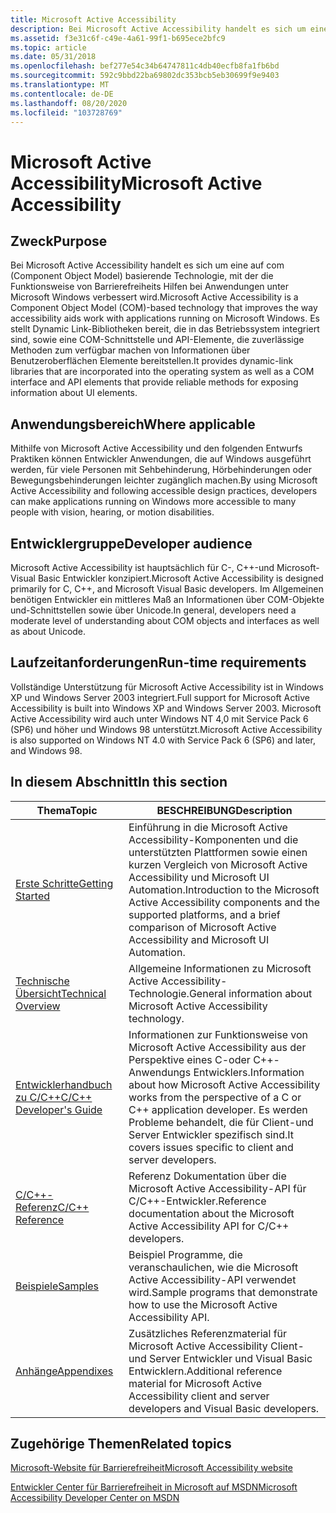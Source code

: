 ```yaml
---
title: Microsoft Active Accessibility
description: Bei Microsoft Active Accessibility handelt es sich um eine auf com (Component Object Model) basierende Technologie, mit der die Funktionsweise von Barrierefreiheits Hilfen bei Anwendungen unter Microsoft Windows verbessert wird.
ms.assetid: f3e31c6f-c49e-4a61-99f1-b695ece2bfc9
ms.topic: article
ms.date: 05/31/2018
ms.openlocfilehash: bef277e54c34b64747811c4db40ecfb8fa1fb6bd
ms.sourcegitcommit: 592c9bbd22ba69802dc353bcb5eb30699f9e9403
ms.translationtype: MT
ms.contentlocale: de-DE
ms.lasthandoff: 08/20/2020
ms.locfileid: "103728769"
---
```

# <a name="microsoft-active-accessibility"></a><span data-ttu-id="c4bee-103">Microsoft Active Accessibility</span><span class="sxs-lookup"><span data-stu-id="c4bee-103">Microsoft Active Accessibility</span></span>

## <a name="purpose"></a><span data-ttu-id="c4bee-104">Zweck</span><span class="sxs-lookup"><span data-stu-id="c4bee-104">Purpose</span></span>

<span data-ttu-id="c4bee-105">Bei Microsoft Active Accessibility handelt es sich um eine auf com (Component Object Model) basierende Technologie, mit der die Funktionsweise von Barrierefreiheits Hilfen bei Anwendungen unter Microsoft Windows verbessert wird.</span><span class="sxs-lookup"><span data-stu-id="c4bee-105">Microsoft Active Accessibility is a Component Object Model (COM)-based technology that improves the way accessibility aids work with applications running on Microsoft Windows.</span></span> <span data-ttu-id="c4bee-106">Es stellt Dynamic Link-Bibliotheken bereit, die in das Betriebssystem integriert sind, sowie eine COM-Schnittstelle und API-Elemente, die zuverlässige Methoden zum verfügbar machen von Informationen über Benutzeroberflächen Elemente bereitstellen.</span><span class="sxs-lookup"><span data-stu-id="c4bee-106">It provides dynamic-link libraries that are incorporated into the operating system as well as a COM interface and API elements that provide reliable methods for exposing information about UI elements.</span></span>

## <a name="where-applicable"></a><span data-ttu-id="c4bee-107">Anwendungsbereich</span><span class="sxs-lookup"><span data-stu-id="c4bee-107">Where applicable</span></span>

<span data-ttu-id="c4bee-108">Mithilfe von Microsoft Active Accessibility und den folgenden Entwurfs Praktiken können Entwickler Anwendungen, die auf Windows ausgeführt werden, für viele Personen mit Sehbehinderung, Hörbehinderungen oder Bewegungsbehinderungen leichter zugänglich machen.</span><span class="sxs-lookup"><span data-stu-id="c4bee-108">By using Microsoft Active Accessibility and following accessible design practices, developers can make applications running on Windows more accessible to many people with vision, hearing, or motion disabilities.</span></span>

## <a name="developer-audience"></a><span data-ttu-id="c4bee-109">Entwicklergruppe</span><span class="sxs-lookup"><span data-stu-id="c4bee-109">Developer audience</span></span>

<span data-ttu-id="c4bee-110">Microsoft Active Accessibility ist hauptsächlich für C-, C++-und Microsoft-Visual Basic Entwickler konzipiert.</span><span class="sxs-lookup"><span data-stu-id="c4bee-110">Microsoft Active Accessibility is designed primarily for C, C++, and Microsoft Visual Basic developers.</span></span> <span data-ttu-id="c4bee-111">Im Allgemeinen benötigen Entwickler ein mittleres Maß an Informationen über COM-Objekte und-Schnittstellen sowie über Unicode.</span><span class="sxs-lookup"><span data-stu-id="c4bee-111">In general, developers need a moderate level of understanding about COM objects and interfaces as well as about Unicode.</span></span>

## <a name="run-time-requirements"></a><span data-ttu-id="c4bee-112">Laufzeitanforderungen</span><span class="sxs-lookup"><span data-stu-id="c4bee-112">Run-time requirements</span></span>

<span data-ttu-id="c4bee-113">Vollständige Unterstützung für Microsoft Active Accessibility ist in Windows XP und Windows Server 2003 integriert.</span><span class="sxs-lookup"><span data-stu-id="c4bee-113">Full support for Microsoft Active Accessibility is built into Windows XP and Windows Server 2003.</span></span> <span data-ttu-id="c4bee-114">Microsoft Active Accessibility wird auch unter Windows NT 4,0 mit Service Pack 6 (SP6) und höher und Windows 98 unterstützt.</span><span class="sxs-lookup"><span data-stu-id="c4bee-114">Microsoft Active Accessibility is also supported on Windows NT 4.0 with Service Pack 6 (SP6) and later, and Windows 98.</span></span>

## <a name="in-this-section"></a><span data-ttu-id="c4bee-115">In diesem Abschnitt</span><span class="sxs-lookup"><span data-stu-id="c4bee-115">In this section</span></span>



| <span data-ttu-id="c4bee-116">Thema</span><span class="sxs-lookup"><span data-stu-id="c4bee-116">Topic</span></span>                                                             | <span data-ttu-id="c4bee-117">BESCHREIBUNG</span><span class="sxs-lookup"><span data-stu-id="c4bee-117">Description</span></span>                                                                                                                                                                                 |
|-------------------------------------------------------------------|---------------------------------------------------------------------------------------------------------------------------------------------------------------------------------------------|
| [<span data-ttu-id="c4bee-118">Erste Schritte</span><span class="sxs-lookup"><span data-stu-id="c4bee-118">Getting Started</span></span>](getting-started.md)<br/>                 | <span data-ttu-id="c4bee-119">Einführung in die Microsoft Active Accessibility-Komponenten und die unterstützten Plattformen sowie einen kurzen Vergleich von Microsoft Active Accessibility und Microsoft UI Automation.</span><span class="sxs-lookup"><span data-stu-id="c4bee-119">Introduction to the Microsoft Active Accessibility components and the supported platforms, and a brief comparison of Microsoft Active Accessibility and Microsoft UI Automation.</span></span><br/> |
| [<span data-ttu-id="c4bee-120">Technische Übersicht</span><span class="sxs-lookup"><span data-stu-id="c4bee-120">Technical Overview</span></span>](technical-overview.md)<br/>           | <span data-ttu-id="c4bee-121">Allgemeine Informationen zu Microsoft Active Accessibility-Technologie.</span><span class="sxs-lookup"><span data-stu-id="c4bee-121">General information about Microsoft Active Accessibility technology.</span></span><br/>                                                                                                             |
| [<span data-ttu-id="c4bee-122">Entwicklerhandbuch zu C/C++</span><span class="sxs-lookup"><span data-stu-id="c4bee-122">C/C++ Developer's Guide</span></span>](c-c---developer-s-guide.md)<br/> | <span data-ttu-id="c4bee-123">Informationen zur Funktionsweise von Microsoft Active Accessibility aus der Perspektive eines C-oder C++-Anwendungs Entwicklers.</span><span class="sxs-lookup"><span data-stu-id="c4bee-123">Information about how Microsoft Active Accessibility works from the perspective of a C or C++ application developer.</span></span> <span data-ttu-id="c4bee-124">Es werden Probleme behandelt, die für Client-und Server Entwickler spezifisch sind.</span><span class="sxs-lookup"><span data-stu-id="c4bee-124">It covers issues specific to client and server developers.</span></span><br/>  |
| [<span data-ttu-id="c4bee-125">C/C++-Referenz</span><span class="sxs-lookup"><span data-stu-id="c4bee-125">C/C++ Reference</span></span>](c-c---reference.md)<br/>                 | <span data-ttu-id="c4bee-126">Referenz Dokumentation über die Microsoft Active Accessibility-API für C/C++-Entwickler.</span><span class="sxs-lookup"><span data-stu-id="c4bee-126">Reference documentation about the Microsoft Active Accessibility API for C/C++ developers.</span></span><br/>                                                                                       |
| [<span data-ttu-id="c4bee-127">Beispiele</span><span class="sxs-lookup"><span data-stu-id="c4bee-127">Samples</span></span>](samples.md)<br/>                                 | <span data-ttu-id="c4bee-128">Beispiel Programme, die veranschaulichen, wie die Microsoft Active Accessibility-API verwendet wird.</span><span class="sxs-lookup"><span data-stu-id="c4bee-128">Sample programs that demonstrate how to use the Microsoft Active Accessibility API.</span></span><br/>                                                                                              |
| [<span data-ttu-id="c4bee-129">Anhänge</span><span class="sxs-lookup"><span data-stu-id="c4bee-129">Appendixes</span></span>](appendixes.md)<br/>                           | <span data-ttu-id="c4bee-130">Zusätzliches Referenzmaterial für Microsoft Active Accessibility Client-und Server Entwickler und Visual Basic Entwicklern.</span><span class="sxs-lookup"><span data-stu-id="c4bee-130">Additional reference material for Microsoft Active Accessibility client and server developers and Visual Basic developers.</span></span><br/>                                                       |



 

## <a name="related-topics"></a><span data-ttu-id="c4bee-131">Zugehörige Themen</span><span class="sxs-lookup"><span data-stu-id="c4bee-131">Related topics</span></span>

<dl> <dt>

[<span data-ttu-id="c4bee-132">Microsoft-Website für Barrierefreiheit</span><span class="sxs-lookup"><span data-stu-id="c4bee-132">Microsoft Accessibility website</span></span>](https://www.microsoft.com/enable/)
</dt> <dt>

[<span data-ttu-id="c4bee-133">Entwickler Center für Barrierefreiheit in Microsoft auf MSDN</span><span class="sxs-lookup"><span data-stu-id="c4bee-133">Microsoft Accessibility Developer Center on MSDN</span></span>](/windows/apps/accessibility)
</dt> </dl>

 

